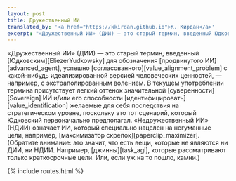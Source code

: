 ```yaml
---
layout: post
title: Дружественный ИИ
translated_by: '<a href="https://kkirdan.github.io">К. Кирдан</a>'
excerpt: "«Дружественный ИИ» (ДИИ) — это старый термин, введенный Юдковским для обозначения продвинутого ИИ, успешно согласованного с какой-нибудь идеализированной версией человеческих ценностей, — например, с экстраполированным волением."
---
```

«Дружественный ИИ» (ДИИ) — это старый термин, введенный [Юдковским][EliezerYudkowsky] для обозначения [продвинутого ИИ][advanced_agent], успешно [согласованного][value_alignment_problem] с какой-нибудь идеализированной версией человеческих ценностей, — например, с экстраполированным волением. В текущем употреблении термина присутствует легкий оттенок значительной [суверенности][Sovereign] ИИ и/или его способности [идентифицировать][value_identification] желаемые для себя последствия на стратегическом уровне, поскольку это тот сценарий, который Юдковский первоначально предполагал. «Недружественный ИИ» (НДИИ) означает ИИ, который специально нацелен на негуманные цели, например, [максимизатор скрепок][paperclip_maximizer]. (Обратите внимание: это значит, что есть вещи, которые не являются ни ДИИ, ни НДИИ. Например, [джинны][task_agi], которые рассматривают только краткосрочные цели. Или, если уж на то пошло, камни.)

{% include routes.html %}
